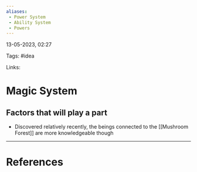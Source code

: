 ```yaml
---
aliases: 
 - Power System
 - Ability System
 - Powers
---
```

13-05-2023, 02:27

Tags: #idea 

Links: 

# Magic System

## Factors that will play a part

- Discovered relatively recently, the beings connected to the [[Mushroom Forest]] are more knowledgeable though



---
# References